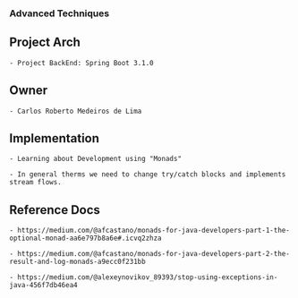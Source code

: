 ### Advanced Techniques

## Project Arch
	- Project BackEnd: Spring Boot 3.1.0
	
## Owner
	- Carlos Roberto Medeiros de Lima
	
## Implementation
	- Learning about Development using "Monads" 
	
	- In general therms we need to change try/catch blocks and implements stream flows.
    

## Reference Docs
	- https://medium.com/@afcastano/monads-for-java-developers-part-1-the-optional-monad-aa6e797b8a6e#.icvq2zhza
	
	- https://medium.com/@afcastano/monads-for-java-developers-part-2-the-result-and-log-monads-a9ecc0f231bb
	
	- https://medium.com/@alexeynovikov_89393/stop-using-exceptions-in-java-456f7db46ea4
	
	
		
	
	
	

